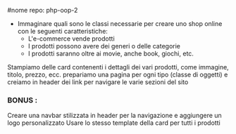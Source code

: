 
#nome repo: php-oop-2


 - Immaginare quali sono le classi necessarie per creare uno shop online con le seguenti caratteristiche:
   - L'e-commerce vende prodotti
   - I prodotti possono avere dei generi o delle categorie
   - I prodotti saranno oltre ai movie, anche book, giochi, etc.


Stampiamo delle card contenenti i dettagli dei vari prodotti, come immagine, titolo, prezzo,  ecc.
prepariamo una pagina per ogni tipo (classe di oggetti) e creiamo in header dei link per navigare le varie sezioni del sito



### BONUS :
Creare una navbar stilizzata in header per la navigazione e aggiungere un logo personalizzato
Usare lo stesso template della card per tutti i prodotti


